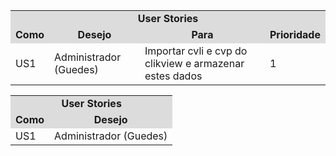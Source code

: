 <table>
<tr>
<td colspan="30" bgcolor="#DCDCDC" align="center"><b>User Stories</b></td>
</tr>
<tr>
<td colspan="4"  bgcolor="#DCDCDC" align="center"><b>Como</b.</td>
<td colspan="4"  bgcolor="#DCDCDC" align="center"><b>Desejo</b></td>
<td colspan="4"  bgcolor="#DCDCDC" align="center"><b>Para</b></td>
 <td colspan="4"  bgcolor="#DCDCDC" align="center"><b>Prioridade</b></td>
</tr>
<tr>
<td colspan="4">US1</td>
<td colspan="4" >Administrador (Guedes)</td>
<td colspan="4">Importar cvli e cvp do clikview e armazenar estes dados</td>
<td colspan="4">1</td>
</tr>
</table>
<table>
<tr>
<td colspan="30" bgcolor="#DCDCDC" align="center"><b>User Stories</b></td>
</tr>
<tr>
<td colspan="8"  bgcolor="#DCDCDC" align="center"><b>Como</b.</td>
<td colspan="8"  bgcolor="#DCDCDC" align="center"><b>Desejo</b></td>
</tr>
<tr>
<td colspan="8">US1</td>
<td colspan="8" >Administrador (Guedes)</td>
</tr>
</table>
